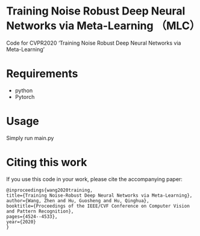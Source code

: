 # Training Noise Robust Deep Neural Networks via Meta-Learning （MLC）
Code for CVPR2020 ‘Training Noise Robust Deep Neural Networks via Meta-Learning’
# Requirements
* python
* Pytorch
# Usage
Simply run main.py

# Citing this work
If you use this code in your work, please cite the accompanying paper:

`@inproceedings{wang2020training,`      
  `title={Training Noise-Robust Deep Neural Networks via Meta-Learning},`       
  `author={Wang, Zhen and Hu, Guosheng and Hu, Qinghua},`       
  `booktitle={Proceedings of the IEEE/CVF Conference on Computer Vision and Pattern Recognition},`        
  `pages={4524--4533},`       
  `year={2020}`      
`}`
